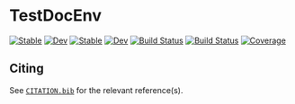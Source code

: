 # TestDocEnv

[![Stable](https://img.shields.io/badge/docs-stable-blue.svg)](https://musoke.github.io/TestDocEnv.jl/stable/)
[![Dev](https://img.shields.io/badge/docs-dev-blue.svg)](https://musoke.github.io/TestDocEnv.jl/dev/)
[![Stable](https://img.shields.io/badge/docs-stable-blue.svg)](https://musoke.github.io/TestDocEnv.jl/stable/)
[![Dev](https://img.shields.io/badge/docs-dev-blue.svg)](https://musoke.github.io/TestDocEnv.jl/dev/)
[![Build Status](https://github.com/musoke/TestDocEnv.jl/actions/workflows/CI.yml/badge.svg?branch=main)](https://github.com/musoke/TestDocEnv.jl/actions/workflows/CI.yml?query=branch%3Amain)
[![Build Status](https://travis-ci.com/musoke/TestDocEnv.jl.svg?branch=main)](https://travis-ci.com/musoke/TestDocEnv.jl)
[![Coverage](https://codecov.io/gh/musoke/TestDocEnv.jl/branch/main/graph/badge.svg)](https://codecov.io/gh/musoke/TestDocEnv.jl)

## Citing

See [`CITATION.bib`](CITATION.bib) for the relevant reference(s).
